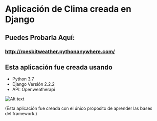 # Aplicación de Clima creada en Django


## Puedes Probarla Aquí:
### http://roesbitweather.pythonanywhere.com/


## Esta aplicación fue creada usando
- Python 3.7
- Django Versión 2.2.2
- API: Openweatherapi

![Alt text](\Users\rober\Desktop\Wtemplate\screen_clima.png?raw=true "Title")

(Esta aplicación fue creada con el único proposito de aprender las bases del framework.)
